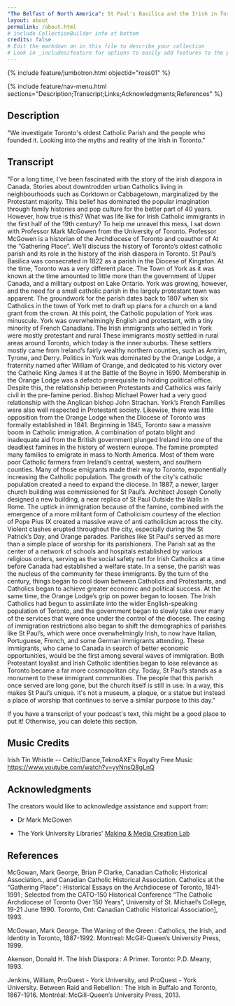 ```yaml
---
"The Belfast of North America": St Paul's Basilica and the Irish in Toronto
layout: about
permalink: /about.html
# include CollectionBuilder info at bottom
credits: false
# Edit the markdown on in this file to describe your collection
# Look in _includes/feature for options to easily add features to the page
---
```


{% include feature/jumbotron.html objectid="ross01" %}

{% include feature/nav-menu.html sections="Description;Transcript;Links;Acknowledgments;References" %}

## Description
"We investigate Toronto's oldest Catholic Parish and the people who founded it. Looking into the myths and reality of the Irish in Toronto."
## Transcript
"For a long time, I’ve been fascinated with the story of the irish diaspora in Canada. Stories about downtrodden urban Catholics living in neighbourhoods such as Corktown or Cabbagetown, marginalized by the Protestant majority. This belief has dominated the popular imagination through family histories and pop culture for the better part of 40 years. However, how true is this? What was life like for Irish Catholic immigrants in the first half of the 19th century? To help me unravel this mess, I sat down with Professor Mark McGowen from the University of Toronto. Professor McGowen is a historian of the Archdiocese of Toronto and coauthor of At the “Gathering Place”. We’ll discuss the history of Toronto’s oldest catholic parish and its role in the history of the irish diaspora in Toronto. St Paul’s Basilica was consecrated in 1822 as a parish in the Diocese of Kingston. At the time, Toronto was a very different place. The Town of York as it was known at the time amounted to little more than the government of Upper Canada, and a military outpost on Lake Ontario. York was growing, however, and the need for a small catholic parish in the largely protestant town was apparent. The groundwork for the parish dates back to 1807 when six Catholics in the town of York met to draft up plans for a church on a land grant from the crown. At this point, the Catholic population of York was minuscule. York was overwhelmingly English and protestant, with a tiny minority of French Canadians. The Irish immigrants who settled in York were mostly protestant and rural 
These immigrants mostly settled in rural areas around Toronto, which today is the inner suburbs. These settlers mostly came from Ireland’s fairly wealthy northern counties, such as Antrim, Tyrone, and Derry. Politics in York was dominated by the Orange Lodge, a fraternity named after William of Orange, and dedicated to his victory over the Catholic King James II at the Battle of the Boyne in 1690. Membership in the Orange Lodge was a defacto prerequisite to holding political office. Despite this, the relationship between Protestants and Catholics was fairly civil in the pre-famine period. Bishop Michael Power had a very good relationship with the Anglican bishop John Strachan. York’s French Families were also well respected in Protestant society. Likewise, there was little opposition from the Orange Lodge when the Diocese of Toronto was formally established in 1841. Beginning in 1845, Toronto saw a massive boom in Catholic immigration. A combination of potato blight and inadequate aid from the British government plunged Ireland into one of the deadliest famines in the history of western europe. The famine prompted many families to emigrate in mass to North America. Most of them were poor Catholic farmers from Ireland’s central, western, and southern counties. Many of those emigrants made their way to Toronto, exponentially increasing the Catholic population. The growth of the city's catholic population created a need to expand the diocese. In 1887, a newer, larger church building was commissioned for St Paul’s. Architect Joseph Conolly designed a new building, a near replica of St Paul Outside the Walls in Rome. The uptick in immigration because of the famine, combined with the emergence of a more militant form of Catholicism courtesy of the election of Pope Pius IX created a massive wave of anti catholicism across the city. Violent clashes erupted throughout the city, especially during the St Patrick’s Day, and Orange parades. Parishes like St Paul's served as more than a simple place of worship for its parishioners. The Parish sat as the center of a network of schools and hospitals established by various religious orders, serving as the social safety net for Irish Catholics at a time before Canada had established a welfare state. In a sense, the parish was the nucleus of the community for these immigrants. By the turn of the century, things began to cool down between Catholics and Protestants, and Catholics began to achieve greater economic and political success. At the same time, the Orange Lodge’s grip on power began to loosen. The Irish Catholics had begun to assimilate into the wider English-speaking population of Toronto, and the government began to slowly take over many of the services that were once under the control of the diocese. The easing of immigration restrictions also began to shift the demographics of parishes like St Paul’s, which were once overwhelmingly Irish, to now have Italian, Portuguese, French, and some German immigrants attending. These immigrants, who came to Canada in search of better economic opportunities, would be the first among several waves of immigration. Both Protestant loyalist and Irish Catholic identities began to lose relevance as Toronto became a far more cosmopolitan city. Today, St Paul’s stands as a monument to these immigrant communities. The people that this parish once served are long gone, but the church itself is still in use. In a way, this makes St Paul’s unique. It's not a museum, a plaque, or a statue but instead a place of worship that continues to serve a similar purpose to this day."


If you have a transcript of your podcast's text, this might be a good place to put it! Otherwise, you can delete this section.

## Music Credits
Irish Tin Whistle -- Celtic/Dance,TeknoAXE's Royalty Free Music
https://www.youtube.com/watch?v=yyNnsQ8gLnQ
## Acknowledgments

The creators would like to acknowledge assistance and support from: 

- Dr Mark McGowen 

- The York University Libraries' [Making & Media Creation Lab](https://www.library.yorku.ca/ds/)

## References
McGowan, Mark George, Brian P Clarke, Canadian Catholic Historical Association., and Canadian Catholic Historical Association. Catholics at the “Gathering Place” : Historical Essays on the Archdiocese of Toronto, 1841-1991 ; Selected from the CATO-150 Historical Conference “The Catholic Archdiocese of Toronto Over 150 Years”, University of St. Michael’s College, 19-21 June 1990. Toronto, Ont: Canadian Catholic Historical Association], 1993.

 McGowan, Mark George. The Waning of the Green : Catholics, the Irish, and Identity in Toronto, 1887-1992. Montreal: McGill-Queen’s University Press, 1999.
 
Akenson, Donald H. The Irish Diaspora : A Primer. Toronto: P.D. Meany, 1993.

Jenkins, William, ProQuest - York University, and ProQuest - York University. Between Raid and Rebellion : The Irish in Buffalo and Toronto, 1867-1916. Montréal: McGill-Queen’s University Press, 2013.





